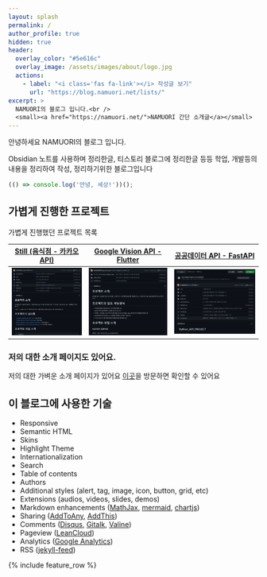 ```yaml
---
layout: splash
permalink: /
author_profile: true
hidden: true
header:
  overlay_color: "#5e616c"
  overlay_image: /assets/images/about/logo.jpg
  actions:
    - label: "<i class='fas fa-link'></i> 작성글 보기"
      url: "https://blog.namuori.net/lists/"
excerpt: >
  NAMUORI의 블로그 입니다.<br />
  <small><a href="https://namuori.net/">NAMUORI 간단 소개글</a></small> 
---
```


안녕하세요 NAMUORI의 블로그 입니다.

Obsidian 노트를 사용하며 정리한글, 티스토리 블로그에 정리한글 등등 학업, 개발등의 내용을 정리하여 작성, 정리하기위한 블로그입니다

```javascript
(() => console.log('안녕, 세상!'))();
```



## 가볍게 진행한 프로젝트

가볍게 진행했던 프로젝트 목록

| [Still (음식점 - 카카오 API)]([https://](https://github.com/NAMUORI00/good-price-jeju))                                  | [Google Vision API - Flutter](https://github.com/bellsky/Osaka)                                  | [공공데이터 API - FastAPI](https://github.com/NAMUORI00/Python_API_PROJECT)                                     |
| ------------------------------------------------------------ | ------------------------------------------------------------ | ------------------------------------------------------------ |
| ![1](assets\images\about\still.png) | ![2](assets\images\about\G_vision_fast_api.png) | ![3](assets\images\about\python_API.png) |



### 저의 대한 소개 페이지도 있어요.

저의 대한 가벼운 소개 페이지가 있어요 [이곳](https://namuori.net)을 방문하면 확인할 수 있어요



## 이 블로그에 사용한 기술

- Responsive
- Semantic HTML
- Skins
- Highlight Theme
- Internationalization
- Search
- Table of contents
- Authors
- Additional styles (alert, tag, image, icon, button, grid, etc)
- Extensions (audios, videos, slides, demos)
- Markdown enhancements ([MathJax](https://www.mathjax.org/), [mermaid](https://mermaidjs.github.io/), [chartjs](http://www.chartjs.org/))
- Sharing ([AddToAny](https://www.addtoany.com/), [AddThis](https://www.addthis.com/))
- Comments ([Disqus](https://disqus.com/), [Gitalk](https://gitalk.github.io/), [Valine](https://valine.js.org/en/))
- Pageview ([LeanCloud](https://leancloud.cn/))
- Analytics ([Google Analytics](https://analytics.google.com/analytics/web/))
- RSS ([jekyll-feed](https://github.com/jekyll/jekyll-feed))

{% include feature_row %}
